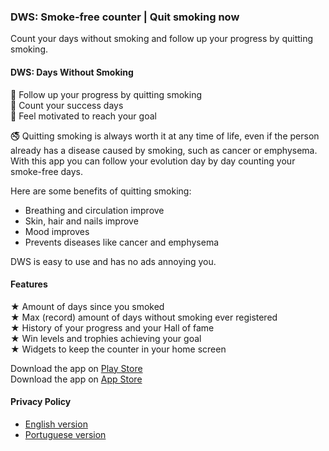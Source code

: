 ### DWS: Smoke-free counter | Quit smoking now

Count your days without smoking and follow up your progress by quitting smoking.  

#### DWS: Days Without Smoking

🎯 Follow up your progress by quitting smoking  
💪 Count your success days  
🙌 Feel motivated to reach your goal  

🚭 Quitting smoking is always worth it at any time of life, even if the person already has a disease caused by smoking, such as cancer or emphysema. With this app you can follow your evolution day by day counting your smoke-free days.  

Here are some benefits of quitting smoking:  

 - Breathing and circulation improve  
 - Skin, hair and nails improve  
 - Mood improves  
 - Prevents diseases like cancer and emphysema  

DWS is easy to use and has no ads annoying you.   

#### Features 

 ★ Amount of days since you smoked  
 ★ Max (record) amount of days without smoking ever registered  
 ★ History of your progress and your Hall of fame    
 ★ Win levels and trophies achieving your goal  
 ★ Widgets to keep the counter in your home screen  

Download the app on [Play Store](https://play.google.com/store/apps/details?id=tech.tcsolution.dws)  
Download the app on [App Store](https://apps.apple.com/br/app/dws-contador-antifumo/id1543903148)  

#### Privacy Policy

* [English version](../privacyPolicy/privacy_policy-en.md)  
* [Portuguese version](../privacyPolicy/privacy_policy-pt.md)  